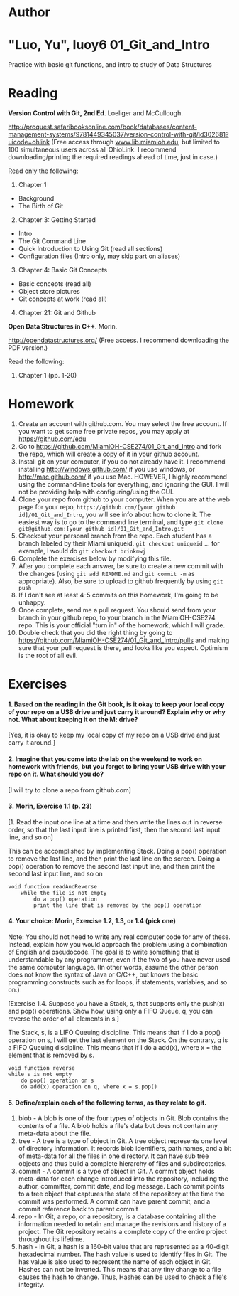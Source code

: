 Author
==========
"Luo, Yu", luoy6
01_Git_and_Intro
================

Practice with basic git functions, and intro to study of Data Structures

Reading
=======

**Version Control with Git, 2nd Ed**. Loeliger and McCullough. 

http://proquest.safaribooksonline.com/book/databases/content-management-systems/9781449345037/version-control-with-git/id302681?uicode=ohlink (Free access through www.lib.miamioh.edu, but limited to 100 simultaneous users across all OhioLink. I recommend downloading/printing the required readings ahead of time, just in case.)

Read only the following:

1. Chapter 1
  * Background
  * The Birth of Git
2. Chapter 3: Getting Started
  * Intro
  * The Git Command Line
  * Quick Introduction to Using Git (read all sections)
  * Configuration files (Intro only, may skip part on aliases)
3. Chapter 4: Basic Git Concepts
  * Basic concepts (read all)
  * Object store pictures
  * Git concepts at work (read all)
4. Chapter 21: Git and Github

**Open Data Structures in C++**. Morin. 

http://opendatastructures.org/ (Free access. I recommend downloading the PDF version.)

Read the following:

1. Chapter 1 (pp. 1-20)

Homework
========

1. Create an account with github.com. You may select the free account. If you want to get some free private repos, you may apply at https://github.com/edu
2. Go to https://github.com/MiamiOH-CSE274/01_Git_and_Intro and fork the repo, which will create a copy of it in your github account.
3. Install git on your computer, if you do not already have it. I recommend installing http://windows.github.com/ if you use windows, or http://mac.github.com/ if you use Mac. HOWEVER, I highly recommend using the command-line tools for everything, and ignoring the GUI. I will not be providing help with configuring/using the GUI.
4. Clone your repo from github to your computer. When you are at the web page for your repo, `https://github.com/[your github id]/01_Git_and_Intro`, you will see info about how to clone it. The easiest way is to go to the command line terminal, and type `git clone git@github.com:[your github id]/01_Git_and_Intro.git`
5. Checkout your personal branch from the repo. Each student has a branch labeled by their Miami uniqueid. `git checkout uniqueid` ... for example, I would do `git checkout brinkmwj`
6. Complete the exercises below by modifying this file.
7. After you complete each answer, be sure to create a new commit with the changes (using `git add README.md` and `git commit -m` as appropriate). Also, be sure to upload to github frequently by using `git push`
8. If I don't see at least 4-5 commits on this homework, I'm going to be unhappy.
9. Once complete, send me a pull request. You should send from your branch in your github repo, to your branch in the MiamiOH-CSE274 repo. This is your official "turn in" of the homework, which I will grade.
10. Double check that you did the right thing by going to https://github.com/MiamiOH-CSE274/01_Git_and_Intro/pulls and making sure that your pull request is there, and looks like you expect. Optimism is the root of all evil.

Exercises
=========

#### 1. Based on the reading in the Git book, is it okay to keep your local copy of your repo on a USB drive and just carry it around? Explain why or why not. What about keeping it on the M: drive?

[Yes, it is okay to keep my local copy of my repo on a USB drive and just carry it around.]

#### 2. Imagine that you come into the lab on the weekend to work on homework with friends, but you forgot to bring your USB drive with your repo on it. What should you do?

[I will try to clone a repo from github.com]

#### 3. Morin, Exercise 1.1 (p. 23)

[1. Read the input one line at a time and then write the lines out in reverse order, so that the last input line is printed first, then the second last input line, and so on]

This can be accomplished by implementing Stack. Doing a pop() operation to remove the last line, and then print the last line on the screen. Doing a pop() operation to remove the second last input line, and then print the second last input line, and so on

	
	void function readAndReverse
		while the file is not empty
			do a pop() operation
			print the line that is removed by the pop() operation

#### 4. Your choice: Morin, Exercise 1.2, 1.3, or 1.4 (pick one)

Note: You should not need to write any real computer code for any of these. Instead, explain how you would approach the problem using a combination of English and pseudocode. The goal is to write something that is understandable by any programmer, even if the two of you have never used the same computer language. (In other words, assume the other person does not know the syntax of Java or C/C++, but knows the basic programming constructs such as for loops, if statements, variables, and so on.)

[Exercise 1.4. Suppose you have a Stack, s, that supports only the push(x) and pop() operations. Show how, using only a FIFO Queue, q, you can reverse the order of all elements in s.]

The Stack, s, is a LIFO Queuing discipline. This means that if I do a pop() operation on s, I will get the last element on the Stack. 
On the contrary, q is a FIFO Queuing discipline. This means that if I do a add(x), where x = the element that is removed by s.  
	
	void function reverse
	while s is not empty
		do pop() operation on s
		do add(x) operation on q, where x = s.pop()


#### 5. Define/explain each of the following terms, as they relate to git.

1. blob - A blob is one of the four types of objects in Git. Blob contains the contents of a file. A blob holds a file's data but does not contain any meta-data about the file. 
2. tree - A tree is a type of object in Git. A tree object represents one level of directory information. It records blob identifiers, path names, and a bit of meta-data for all the files in one directory. It can have sub tree objects and thus build a complete hierarchy of files and subdirectories. 
3. commit - A commit is a type of object in Git. A commit object holds meta-data for each change introduced into the repository, including the author, committer, commit date, and log message. Each commit points to a tree object that captures the state of the repository at the time the commit was performed. A commit can have parent commit, and a commit reference back to parent commit 
4. repo - In Git, a repo, or a repository, is a database containing all the information needed to retain and manage the revisions and history of a project. The Git repository retains a complete copy of the entire project throughout its lifetime.
5. hash - In Git, a hash is a 160-bit value that are represented as a 40-digit hexadecimal number. The hash value is used to identify files in Git. The has value is also used to represent the name of each object in Git. Hashes can not be inverted. This means that any tiny change to a file causes the hash to change. Thus, Hashes can be used to check a file's integrity.  